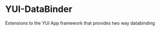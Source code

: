 YUI-DataBinder
==============

Extensions to the YUI App framework that provides two way databinding
